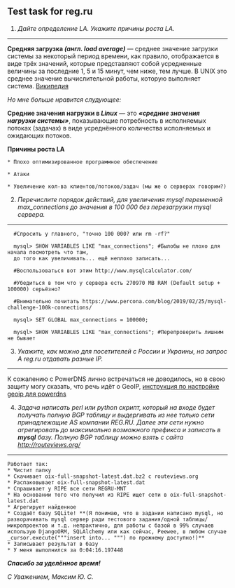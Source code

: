 ## Test task for reg.ru

1. _Дайте определение LA. Укажите причины роста LA._
---

   **Средняя загрузка _(англ. load average)_** — среднее значение загрузки системы за некоторый период времени, как правило, отображается в виде трёх значений, которые представляют собой усредненные величины за последние 1, 5 и 15 минут, чем ниже, тем лучше. В UNIX это среднее значение вычислительной работы, которую выполняет система.
[Википедия](https://ru.wikipedia.org/wiki/Load_Average)

  _Но мне больше нравится слудующее:_

   **Средние значения нагрузки в _Linux_** — это **_«средние значения нагрузки системы»_**, показывающие потребность в исполняемых потоках (задачах) в виде усреднённого количества исполняемых и ожидающих потоков.

   **Причины роста LA**
        
    * Плохо оптимизированное программное обеспечение

    * Атаки

    * Увеличение кол-ва клиентов/потоков/задач (мы же о серверах говорим?)
    
2. _Перечислите порядок действий, для увеличения mysql переменной max_connections до значения в 100 000 без перезагрузки mysql сервера._
---
      
      #Спросить у главного, "точно 100 000? или rm -rf?"

      mysql> SHOW VARIABLES LIKE "max_connections"; #Былобы не плохо для начала посмотреть что там, 
      до того как увеличивать... ещё неплохо записать...
      
      #Воспользоваться вот этим http://www.mysqlcalculator.com/
      
      #Убедиться в том что у сервера есть 270970 MB RAM (Default setup + 100000) серьёзно?
      
      #Внимательно почитать https://www.percona.com/blog/2019/02/25/mysql-challenge-100k-connections/

      mysql> SET GLOBAL max_connections = 100000;

      mysql> SHOW VARIABLES LIKE "max_connections"; #Перепроверить лишним не бывает

3. _Укажите, как можно для посетителей с России и Украины, на запрос A reg.ru отдавать разные IP._
---

   К сожалению с PowerDNS лично встречаться не доводилось, но в свою защиту могу сказать, что речь идёт о GeoIP, [инструкция по настройке geoip для powerdns](https://doc.powerdns.com/authoritative/backends/geoip.html)

4. _Задача написать perl или python скрипт, который на входе будет получать полную BGP таблицу и выдергивать из нее только сети принадлежащие AS компании REG.RU. Далее эти сети нужно агрегировать до максимально возможного префикса и записать в **mysql** базу. Полную BGP таблицу можно взять с сайта http://routeviews.org/_
---

    Работает так:
    * Чистит папку
    * Скачивает oix-full-snapshot-latest.dat.bz2 с routeviews.org
    * Распаковывает oix-full-snapshot-latest.dat
    * Спрашивает у RIPE все сети REGRU-MNT
    * На основании того что получил из RIPE ищет сети в oix-full-snapshot-latest.dat
    * Агрегирует найденное
    * Создаёт базу SQLite! **(Я понимаю, что в задании написано mysql, но разворачивать mysql сервер ради тестового задания/одной таблицы/микропроектов и т.д. непрактично, для работы с базой в 99% случаев использую DjangoORM, SQLAlchemy или как сейчас, Peewee, в любом случае _cursor.execute("""insert into... """) по прежнему доступно!)**
    * Записывает результат в базу
    * У меня выполнился за 0:04:16.197448

_**Спасибо за уделённое время!**_

_С Уважением, Максим Ю. С._
